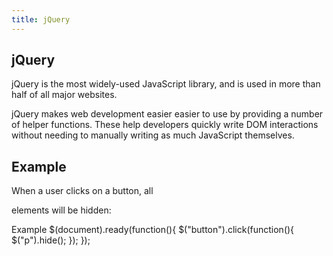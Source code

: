 ```yaml
---
title: jQuery
---
```

## jQuery

jQuery is the most widely-used JavaScript library, and is used in more than half of all major websites. 

jQuery makes web development easier easier to use by providing a number of helper functions. These help developers quickly write DOM interactions without needing to manually writing as much JavaScript themselves.

## Example

When a user clicks on a button, all <p> elements will be hidden:

Example
$(document).ready(function(){
    $("button").click(function(){
        $("p").hide();
    });
});

